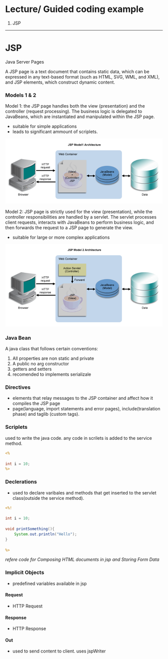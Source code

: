 # Lecture/ Guided  coding example

1. JSP

---

# JSP

Java Server Pages

A JSP page is a text document that contains static data, which can be expressed in any text-based format (such as HTML, SVG, WML, and XML), and JSP elements, which construct dynamic content.
### Models 1 & 2

Model 1: the JSP page handles both the view (presentation) and the controller (request processing). The business logic is delegated to JavaBeans, which are instantiated and manipulated within the JSP page.

- suitable for simple applications
- leads to significant ammount of scriplets.

![model 1](./images/jsp-model-1.gif)

Model 2: JSP page is strictly used for the view (presentation), while the controller responsibilities are handled by a servlet. The servlet processes client requests, interacts with JavaBeans to perform business logic, and then forwards the request to a JSP page to generate the view.

- suitable for large or more complex applications

![model 1](./images/jsp-model-2.gif)
### Java Bean

A java class that follows certain conventions:

1. All properties are non static and private
2. A public no arg constructor
3. getters and setters
4. recomended to implements serializale


### Directives
- elements that relay messages to the JSP container and affect how it compiles the JSP page
- page(language, import statements and error pages), include(translation phase) and taglib (custom tags). 


### Scriplets

used to write the java code. any code in scrilets is added to the service method.
```jsp
<%

int i = 10;
%>
```

### Declerations

- used to declare varibales and methods that get inserted to the servlet class(outside the service method).

```jsp
<%! 

int i = 10;

void printSomething(){
    System.out.println("Hello");
}

%>
```

<i>refere code for Composing HTML documents in jsp and Storing Form Data</i>

### Implicit Objects

- predefined variables available in jsp

#### Request

- HTTP Request

#### Response

- HTTP Response

#### Out

- used to send content to client. uses jspWriter









